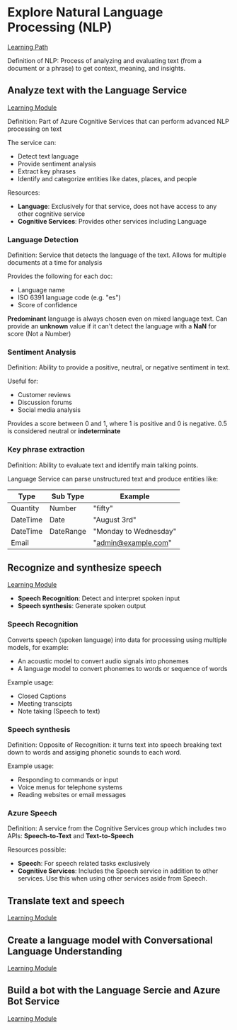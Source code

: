 # Explore Natural Language Processing (NLP)

[Learning Path](https://learn.microsoft.com/training/paths/explore-natural-language-processing/?WT.mc_id=academic-0000-alfredodeza)

Definition of NLP: Process of analyzing and evaluating text (from a document or a phrase) to get context, meaning, and insights.

## Analyze text with the Language Service

[Learning Module](https://learn.microsoft.com/training/modules/analyze-text-with-text-analytics-service/?WT.mc_id=academic-0000-alfredodeza)

Definition: Part of Azure Cognitive Services that can perform advanced NLP processing on text

The service can:

- Detect text language
- Provide sentiment analysis
- Extract key phrases
- Identify and categorize entities like dates, places, and people

Resources:

- **Language**: Exclusively for that service, does not have access to any other cognitive service
- **Cognitive Services**: Provides other services including Language

### Language Detection

Definition: Service that detects the language of the text. Allows for multiple documents at a time for analysis

Provides the following for each doc:

- Language name
- ISO 6391 language code (e.g. "es")
- Score of confidence

**Predominant** language is always chosen even on mixed language text. Can provide an **unknown** value if it can't detect the language with a **NaN** for score (Not a Number)

### Sentiment Analysis

Definition: Ability to provide a positive, neutral, or negative sentiment in text.

Useful for:

- Customer reviews
- Discussion forums
- Social media analysis

Provides a score between 0 and 1, where 1 is positive and 0 is negative. 0.5 is considered neutral or **indeterminate**

### Key phrase extraction

Definition: Ability to evaluate text and identify main talking points.

Language Service can parse unstructured text and produce entities like:

| Type | Sub Type | Example |
| - | - | - |
| Quantity | Number |  "fifty" |
| DateTime | Date |  "August 3rd" |
| DateTime | DateRange |  "Monday to Wednesday" |
| Email |  |  "admin@example.com" |

## Recognize and synthesize speech

[Learning Module](https://learn.microsoft.com/training/modules/recognize-synthesize-speech/?WT.mc_id=academic-0000-alfredodeza)

- **Speech Recognition**: Detect and interpret spoken input
- **Speech synthesis**: Generate spoken output

### Speech Recognition

Converts speech (spoken language) into data for processing using multiple models, for example:

- An acoustic model to convert audio signals into phonemes
- A language model to convert phonemes to words or sequence of words

Example usage:

- Closed Captions
- Meeting transcipts
- Note taking (Speech to text)

### Speech synthesis

Definition: Opposite of Recognition: it turns text into speech breaking text down to words and assiging phonetic sounds to each word.

Example usage:

- Responding to commands or input
- Voice menus for telephone systems
- Reading websites or email messages

### Azure Speech

Definition: A service from the Cognitive Services group which includes two APIs: **Speech-to-Text** and **Text-to-Speech**

Resources possible:

- **Speech**: For speech related tasks exclusively
- **Cognitive Services**: Includes the Speech service in addition to other services. Use this when using other services aside from Speech.

## Translate text and speech

[Learning Module](https://learn.microsoft.com/training/modules/translate-text-with-translation-service/?WT.mc_id=academic-0000-alfredodeza)

## Create a language model with Conversational Language Understanding

[Learning Module](https://learn.microsoft.com/training/modules/create-language-model-with-language-understanding/?WT.mc_id=academic-0000-alfredodeza)

## Build a bot with the Language Sercie and Azure Bot Service

[Learning Module](https://learn.microsoft.com/training/modules/build-faq-chatbot-qna-maker-azure-bot-service/?WT.mc_id=academic-0000-alfredodeza)


